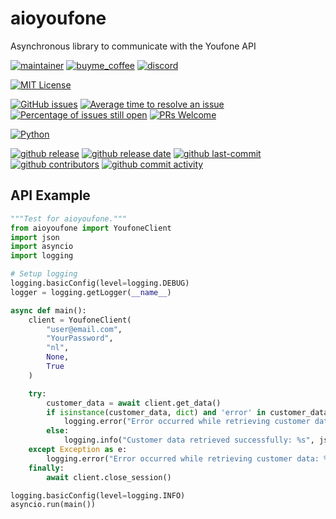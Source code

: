# aioyoufone

Asynchronous library to communicate with the Youfone API

[![maintainer](https://img.shields.io/badge/maintainer-Geert%20Meersman-green?style=for-the-badge&logo=github)](https://github.com/geertmeersman)
[![buyme_coffee](https://img.shields.io/badge/Buy%20me%20a%20Duvel-donate-yellow?style=for-the-badge&logo=buymeacoffee)](https://www.buymeacoffee.com/geertmeersman)
[![discord](https://img.shields.io/discord/1094198226493636638?style=for-the-badge&logo=discord)](https://discord.gg/s8JNwREmxV)

[![MIT License](https://img.shields.io/github/license/geertmeersman/aioyoufone?style=flat-square)](https://github.com/geertmeersman/aioyoufone/blob/master/LICENSE)

[![GitHub issues](https://img.shields.io/github/issues/geertmeersman/aioyoufone)](https://github.com/geertmeersman/aioyoufone/issues)
[![Average time to resolve an issue](http://isitmaintained.com/badge/resolution/geertmeersman/aioyoufone.svg)](http://isitmaintained.com/project/geertmeersman/aioyoufone)
[![Percentage of issues still open](http://isitmaintained.com/badge/open/geertmeersman/aioyoufone.svg)](http://isitmaintained.com/project/geertmeersman/aioyoufone)
[![PRs Welcome](https://img.shields.io/badge/PRs-Welcome-brightgreen.svg)](https://github.com/geertmeersman/aioyoufone/pulls)

[![Python](https://img.shields.io/badge/Python-FFD43B?logo=python)](https://github.com/geertmeersman/aioyoufone/search?l=python)

[![github release](https://img.shields.io/github/v/release/geertmeersman/aioyoufone?logo=github)](https://github.com/geertmeersman/aioyoufone/releases)
[![github release date](https://img.shields.io/github/release-date/geertmeersman/aioyoufone)](https://github.com/geertmeersman/aioyoufone/releases)
[![github last-commit](https://img.shields.io/github/last-commit/geertmeersman/aioyoufone)](https://github.com/geertmeersman/aioyoufone/commits)
[![github contributors](https://img.shields.io/github/contributors/geertmeersman/aioyoufone)](https://github.com/geertmeersman/aioyoufone/graphs/contributors)
[![github commit activity](https://img.shields.io/github/commit-activity/y/geertmeersman/aioyoufone?logo=github)](https://github.com/geertmeersman/aioyoufone/commits/main)

## API Example

```python
"""Test for aioyoufone."""
from aioyoufone import YoufoneClient
import json
import asyncio
import logging

# Setup logging
logging.basicConfig(level=logging.DEBUG)
logger = logging.getLogger(__name__)

async def main():
    client = YoufoneClient(
        "user@email.com",
        "YourPassword",
        "nl",
        None,
        True
    )

    try:
        customer_data = await client.get_data()
        if isinstance(customer_data, dict) and 'error' in customer_data:
            logging.error("Error occurred while retrieving customer data: %s", customer_data['error'])
        else:
            logging.info("Customer data retrieved successfully: %s", json.dumps(customer_data, indent=4, sort_keys=True))
    except Exception as e:
        logging.error("Error occurred while retrieving customer data: %s", str(e))
    finally:
        await client.close_session()

logging.basicConfig(level=logging.INFO)
asyncio.run(main())
```
